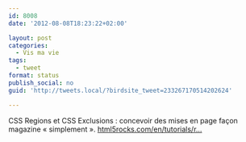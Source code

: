 ```yaml
---
id: 8008
date: '2012-08-08T18:23:22+02:00'

layout: post
categories:
  - Vis ma vie
tags:
  - tweet
format: status
publish_social: no
guid: 'http://tweets.local/?birdsite_tweet=233267170514202624'

---
```


CSS Regions et CSS Exclusions : concevoir des mises en page façon magazine « simplement ». [html5rocks.com/en/tutorials/r…](http://www.html5rocks.com/en/tutorials/regions/adobe/)